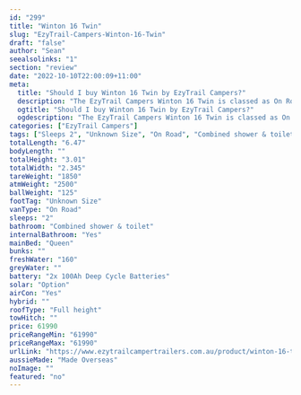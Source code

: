 ```yaml
---
id: "299"
title: "Winton 16 Twin"
slug: "EzyTrail-Campers-Winton-16-Twin"
draft: "false"
author: "Sean"
seealsolinks: "1"
section: "review"
date: "2022-10-10T22:00:09+11:00"
meta:
  title: "Should I buy Winton 16 Twin by EzyTrail Campers?"
  description: "The EzyTrail Campers Winton 16 Twin is classed as On Road, and sleeps 2 people. It is Made Overseas and comes in at Unknown Size. It generally has Combined shower & toilet."
  ogtitle: "Should I buy Winton 16 Twin by EzyTrail Campers?"
  ogdescription: "The EzyTrail Campers Winton 16 Twin is classed as On Road, and sleeps 2 people. It is Made Overseas and comes in at Unknown Size. It generally has Combined shower & toilet."
categories: ["EzyTrail Campers"]
tags: ["Sleeps 2", "Unknown Size", "On Road", "Combined shower & toilet", "Full height", "60 - 70k", "Made Overseas"]
totalLength: "6.47"
bodyLength: ""
totalHeight: "3.01"
totalWidth: "2.345"
tareWeight: "1850"
atmWeight: "2500"
ballWeight: "125"
footTag: "Unknown Size"
vanType: "On Road"
sleeps: "2"
bathroom: "Combined shower & toilet"
internalBathroom: "Yes"
mainBed: "Queen"
bunks: ""
freshWater: "160"
greyWater: ""
battery: "2x 100Ah Deep Cycle Batteries"
solar: "Option"
airCon: "Yes"
hybrid: ""
roofType: "Full height"
towHitch: ""
price: 61990
priceRangeMin: "61990"
priceRangeMax: "61990"
urlLink: "https://www.ezytrailcampertrailers.com.au/product/winton-16-twin/"
aussieMade: "Made Overseas"
noImage: ""
featured: "no"
---
```

